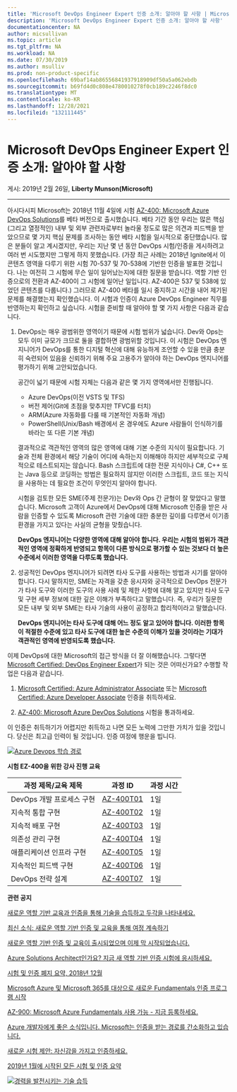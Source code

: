 ```yaml
---
title: 'Microsoft DevOps Engineer Expert 인증 소개: 알아야 할 사항 | Microsoft Docs'
description: 'Microsoft DevOps Engineer Expert 인증 소개: 알아야 할 사항'
documentationcenter: NA
author: micsullivan
ms.topic: article
ms.tgt_pltfrm: NA
ms.workload: NA
ms.date: 07/30/2019
ms.author: msulliv
ms.prod: non-product-specific
ms.openlocfilehash: 69baf14ab86556841937918909df50a5a062ebdb
ms.sourcegitcommit: b69fd4d0c808e4780010278f0cb189c2246f8dc0
ms.translationtype: MT
ms.contentlocale: ko-KR
ms.lasthandoff: 12/28/2021
ms.locfileid: "132111445"
---
```

# <a name="introducing-the-microsoft-devops-engineer-expert-certification-what-you-need-to-know"></a>Microsoft DevOps Engineer Expert 인증 소개: 알아야 할 사항

게시: 2019년 2월 26일, **Liberty Munson(Microsoft)**

___

아시다시피 Microsoft는 2018년 11월 4일에 시험 [AZ-400: Microsoft Azure DevOps Solutions](https://www.microsoft.com/learning/exam-AZ-400.aspx)를 베타 버전으로 출시했습니다. 베타 기간 동안 우리는 많은 핵심(그리고 열정적인) 내부 및 외부 관련자로부터 놀라울 정도로 많은 의견과 피드백을 받았으므로 몇 가지 핵심 문제를 조사하는 동안 베타 시험을 일시적으로 중단했습니다. 많은 분들이 알고 계시겠지만, 우리는 지난 몇 년 동안 DevOps 시험/인증을 게시하려고 여러 번 시도했지만 그렇게 하지 못했습니다. (가장 최근 사례는 2018년 Ignite에서 이 콘텐츠 영역을 다루기 위한 시험 70-537 및 70-538에 기반한 인증을 발표한 것입니다. 나는 여전히 그 시험에 무슨 일이 일어났는지에 대한 질문을 받습니다. 역할 기반 인증으로의 전환과 AZ-400이 그 시험에 일어난 일입니다. AZ-400은 537 및 538에 있었던 콘텐츠를 다룹니다.) 그러므로 AZ-400 베타를 일시 중지하고 시간을 내어 제기된 문제를 해결했는지 확인했습니다. 이 시험과 인증이 Azure DevOps Engineer 직무를 반영하는지 확인하고 싶습니다. 시험을 준비할 때 알아야 할 몇 가지 사항은 다음과 같습니다.

1. DevOps는 매우 광범위한 영역이기 때문에 시험 범위가 넓습니다. Dev와 Ops는 모두 이미 규모가 크므로 둘을 결합하면 광범위할 것입니다. 이 시험은 DevOps 엔지니어가 DevOps를 통한 디지털 혁신에 대해 유능하게 조언할 수 있을 만큼 충분히 숙련되어 있음을 신뢰하기 위해 주요 고용주가 알아야 하는 DevOps 엔지니어를 평가하기 위해 고안되었습니다.

    공간이 넓기 때문에 시험 자체는 다음과 같은 몇 가지 영역에서만 진행됩니다.

    - Azure DevOps(이전 VSTS 및 TFS)
    - 버전 제어(Git에 초점을 맞추지만 TFVC를 터치)
    - ARM(Azure 자동화를 다룰 때 기본적인 자동화 개념)
    - PowerShell(Unix/Bash 배경에서 온 경우에도 Azure 사람들이 인식하기를 바라는 또 다른 기본 개념)

    결과적으로 객관적인 영역의 많은 영역에 대해 기본 수준의 지식이 필요합니다. 기술과 전체 환경에서 해당 기술이 어디에 속하는지 이해해야 하지만 세부적으로 구체적으로 테스트되지는 않습니다. Bash 스크립트에 대한 전문 지식이나 C#, C++ 또는 Java 등으로 코딩하는 방법은 필요하지 않지만 이러한 스크립트, 코드 또는 지식을 사용하는 데 필요한 조건이 무엇인지 알아야 합니다.

    시험을 검토한 모든 SME(주제 전문가)는 Dev와 Ops 간 균형이 잘 맞았다고 말했습니다. Microsoft 고객이 Azure에서 DevOps에 대해 Microsoft 인증을 받은 사람을 인증할 수 있도록 Microsoft 관련 기술에 대한 충분한 깊이를 다루면서 이기종 환경을 가지고 있다는 사실의 균형을 맞췄습니다.

    **DevOps 엔지니어는 다양한 영역에 대해 알아야 합니다. 우리는 시험의 범위가 객관적인 영역에 정확하게 반영되고 항목이 다른 방식으로 평가할 수 있는 것보다 더 높은 수준에서 이러한 영역을 다루도록 했습니다.**

2. 성공적인 DevOps 엔지니어가 되려면 타사 도구를 사용하는 방법과 시기를 알아야 합니다. 다시 말하지만, SME는 자격을 갖춘 응시자와 궁극적으로 DevOps 전문가가 타사 도구와 이러한 도구의 사용 사례 및 제한 사항에 대해 알고 있지만 타사 도구 및 구현 세부 정보에 대한 깊은 이해가 부족하다고 말했습니다. 즉, 우리가 질문한 모든 내부 및 외부 SME는 타사 기술의 사용이 공정하고 합리적이라고 말했습니다.

    **DevOps 엔지니어는 타사 도구에 대해 어느 정도 알고 있어야 합니다. 이러한 항목이 적절한 수준에 있고 타사 도구에 대한 높은 수준의 이해가 있을 것이라는 기대가 객관적인 영역에 반영되도록 했습니다.**

이제 DevOps에 대한 Microsoft의 접근 방식을 더 잘 이해했습니다. 그렇다면 [Microsoft Certified: DevOps Engineer Expert](https://www.microsoft.com/learning/azure-devops.aspx)가 되는 것은 어떠신가요? 수행할 작업은 다음과 같습니다.

1. [Microsoft Certified: Azure Administrator Associate](https://www.microsoft.com/learning/azure-administrator.aspx) 또는 [Microsoft Certified: Azure Developer Associate](https://www.microsoft.com/learning/azure-developer.aspx) 인증을 취득하세요.

2. [AZ-400: Microsoft Azure DevOps Solutions](https://www.microsoft.com/learning/exam-AZ-400.aspx) 시험을 통과하세요.

이 인증은 취득하기가 어렵지만 취득하고 나면 모든 노력에 그만한 가치가 있을 것입니다. 당신은 최고급 인력이 될 것입니다. 인증 여정에 행운을 빕니다.

[![Azure Devops 학습 경로](images/azuredevops-feb25-2019-375197.jpg)](images/azuredevops-feb25-2019-375197.jpg)

**시험 EZ-400을 위한 강사 진행 교육**

| 과정 제목/교육 제목 | 과정 ID | 과정 시간 |
| --- | --- | --- |
| DevOps 개발 프로세스 구현 |   [AZ-400T01](https://www.microsoft.com/learning/course.aspx?cid=AZ-400T01) | 1일 |
| 지속적 통합 구현 |   [AZ-400T02](https://www.microsoft.com/learning/course.aspx?cid=AZ-400T02) | 1일 |
| 지속적 배포 구현 |   [AZ-400T03](https://www.microsoft.com/learning/course.aspx?cid=AZ-400T03) | 1일 |
| 의존성 관리 구현 |   [AZ-400T04](https://www.microsoft.com/learning/course.aspx?cid=AZ-400T04) | 1일 |
| 애플리케이션 인프라 구현 |   [AZ-400T05](https://www.microsoft.com/learning/course.aspx?cid=AZ-400T05) | 1일 |
| 지속적인 피드백 구현 |   [AZ-400T06](https://www.microsoft.com/learning/course.aspx?cid=AZ-400T06) | 1일 |
| DevOps 전략 설계 |   [AZ-400T07](https://www.microsoft.com/learning/course.aspx?cid=AZ-400T07) | 1일 |

**관련 공지**

[새로운 역할 기반 교육과 인증을 통해 기술을 습득하고 두각을 나타내세요.](https://www.microsoft.com/en-us/learning/community-blog-post.aspx?BlogId=8&Id=375161)

[최신 소식: 새로운 역할 기반 인증 및 교육을 통해 여정 계속하기](https://www.microsoft.com/en-us/learning/community-blog-post.aspx?BlogId=8&Id=375200)

[새로운 역할 기반 인증 및 교육이 출시되었으며 이제 막 시작되었습니다.](https://www.microsoft.com/en-us/learning/community-blog-post.aspx?BlogId=8&Id=375159)

[Azure Solutions Architect인가요? 지금 새 역할 기반 인증 시험에 응시하세요.](https://www.microsoft.com/en-us/learning/community-blog-post.aspx?BlogId=8&Id=375157)

[시험 및 인증 폐지 요약, 2018년 12월](https://www.microsoft.com/en-us/learning/community-blog-post.aspx?BlogId=8&Id=375189)

[Microsoft Azure 및 Microsoft 365를 대상으로 새로운 Fundamentals 인증 프로그램 시작](https://www.microsoft.com/en-us/learning/community-blog-post.aspx?BlogId=8&Id=375158)

[AZ-900: Microsoft Azure Fundamentals 사용 가능 - 지금 등록하세요.](https://www.microsoft.com/en-us/learning/community-blog-post.aspx?BlogId=8&Id=375190)

[Azure 개발자에게 좋은 소식입니다. Microsoft는 인증을 받는 경로를 간소화하고 있습니다.](https://www.microsoft.com/en-us/learning/community-blog-post.aspx?BlogId=8&Id=375185)

[새로운 시험 제안: 자신감을 가지고 인증하세요.](https://www.microsoft.com/en-us/learning/community-blog-post.aspx?BlogId=8&Id=375201)

[2019년 1월에 시작된 모든 시험 및 인증 요약](https://www.microsoft.com/en-us/learning/community-blog-post.aspx?BlogId=8&Id=375204)

[![경력을 발전시키는 기술 습득](images/microsoft-certified-banner.png)](https://www.microsoft.com/learning/azure-training-certification.aspx?WT.icid=mva_bnr_lexawareness_usen_asi_rightrail_oct2017)
